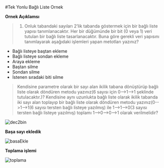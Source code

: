 #Tek Yonlu Bağlı Liste Ornek

**Ornek Açıklamsı**
>1.	Onluk tabandaki sayıları 2’lik tabanda göstermek için bir bağlı liste yapısı tanımlanacaktır.
 Her bir düğümünde bir bit (0 veya 1) veri tutulan bir bağlı liste tasarlanacaktır. Buna göre gerekli 
veri yapısını tanımlayarak aşağıdaki işlemleri yapan metotları yazınız?

-	Bağlı listeye baştan ekleme
-	Bağlı listeye sondan ekleme
-	Araya ekleme
-	Baştan silme
-	Sondan silme
-	İstenen sıradaki biti silme

>Kendisine parametre olarak bir sayı alan ikilik tabana dönüştürüp bağlı liste olarak döndüren metodu yazınız(6 sayısı için 0-->1-->1 şeklinde tutulacaktır.)?
Kendisine aynı uzunlukta bağlı liste olarak ikilik tabanda iki sayı alan toplayıp bir bağlı liste olarak döndüren metodu yazınız(0-->1-->1(6 sayısı tersten bağlı
 listeye yazılmış) ile 1-->1-->0(3 sayısı tersten bağlı listeye yazılmış)  toplamı 1-->0-->0-->1 olarak verilmelidir?
 
 ![dec2bin](https://user-images.githubusercontent.com/47231687/67622505-672c2180-f823-11e9-8e8c-bc05606b52fb.PNG)
 
 **Başa sayı ekledik**
 
 
![basaEkle](https://user-images.githubusercontent.com/47231687/67622526-8d51c180-f823-11e9-9e44-6c92951c43ae.PNG)

**Toplama işlemi**

![toplama](https://user-images.githubusercontent.com/47231687/67622532-9f336480-f823-11e9-8bad-d98ca8e55266.PNG)
